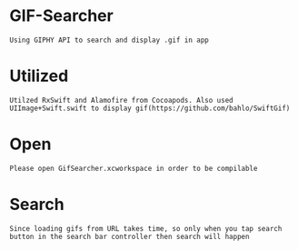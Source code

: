 

# GIF-Searcher
    Using GIPHY API to search and display .gif in app

# Utilized
    Utilzed RxSwift and Alamofire from Cocoapods. Also used UIImage+Swift.swift to display gif(https://github.com/bahlo/SwiftGif) 

# Open
    Please open GifSearcher.xcworkspace in order to be compilable 

# Search
    Since loading gifs from URL takes time, so only when you tap search button in the search bar controller then search will happen

        


